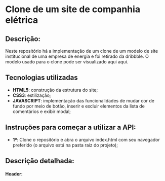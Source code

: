 # Clone de um site de companhia elétrica 

<h2>Descrição:</h2>
<p>Neste repositório há a implementação de um clone de um modelo de site institucional de uma empresa de energia e foi retirado da dribbble. O modelo usado para o clone pode ser visualizado aqui <a href"https://dribbble.com/shots/14075558-Spotlight-Electric-Landing-Page-design">aqui</a>. 
</p>

<h2>Tecnologias utilizadas</h2>
<ul>
  <li><b>HTML5</b>: construção da estrutura do site;</li>
  <li><b>CSS3</b>: estilização;</li>
  <li><b>JAVASCRIPT</b>: implementação das funcionalidades de mudar cor de fundo por meio de botão, inserir e excluir elementos da lista de comentários e exibir modal;</li>
</ul>

<h2>Instruções para começar a utilizar a API:</h2>
<ul>
  <li><b>1º</b>: Clone o repositório e abra o arquivo index.html com seu navegador preferido (o arquivo está na pasta raiz do projeto);</li>
</ul>

<h2>Descrição detalhada:</h2>
<h4>Header:</h4>
<p>  
</p>
